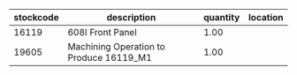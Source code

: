 |stockcode|description|quantity|location|
|---------|-----------|--------|--------|
|16119|608I Front Panel|1.00||
|19605|Machining Operation to Produce 16119_M1|1.00||
